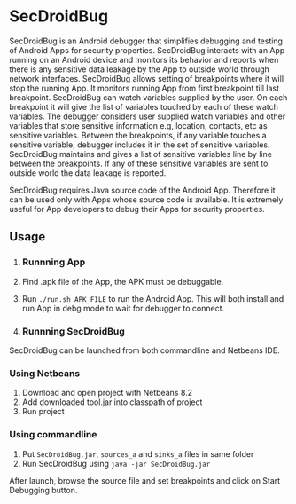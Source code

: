 # SecDroidBug
SecDroidBug is an Android debugger that simplifies debugging and testing of Android Apps for security properties. SecDroidBug interacts with an App running on an Android device and monitors its behavior and reports when there is any sensitive data leakage by the App to outside world through network interfaces. SecDroidBug allows setting of breakpoints where it will stop the running App. It monitors running App from first breakpoint till last breakpoint. SecDroidBug can watch variables supplied by the user. On each breakpoint it will give the list of variables touched by each of these watch variables. The debugger considers user supplied watch variables and other variables that store sensitive information e.g, location, contacts, etc as sensitive variables. Between the breakpoints, if any variable touches a sensitive variable, debugger includes it in the set of sensitive variables. SecDroidBug maintains and gives a list of sensitive variables line by line between the breakpoints. If any of these sensitive variables are sent to outside world the data leakage is reported.

SecDroidBug requires Java source code of the Android App. Therefore it can be used only with Apps whose source code is available. It is extremely useful for App developers to debug their Apps for security properties. 

## Usage

1. ### Runnning App 
1. Find .apk file of the App, the APK must be debuggable.
2. Run `./run.sh APK_FILE` to run the Android App. This will both install and run App in debg mode to wait for debugger to connect.

2. ### Runnning SecDroidBug

SecDroidBug can be launched from both commandline and Netbeans IDE.

### Using Netbeans
1. Download and open project with Netbeans 8.2
2. Add downloaded tool.jar into classpath of project
3. Run project

### Using commandline
1. Put `SecDroidBug.jar`, `sources_a` and `sinks_a` files in same folder
2. Run SecDroidBug using `java -jar SecDroidBug.jar`

After launch, browse the source file and set breakpoints and click on Start Debugging button.

